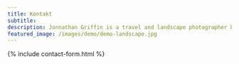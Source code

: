 ```yaml
---
title: Kontakt
subtitle: 
description: Jonnathan Griffin is a travel and landscape photographer based in Oslo, Norway
featured_image: /images/demo/demo-landscape.jpg
---
```


{% include contact-form.html %}
